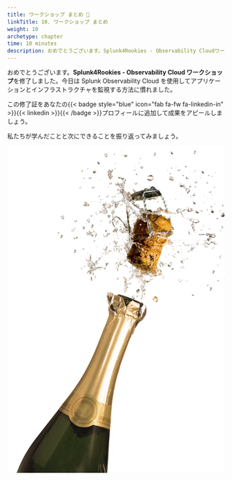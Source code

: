 ```yaml
---
title: ワークショップ まとめ 🎁
linkTitle: 10. ワークショップ まとめ
weight: 10
archetype: chapter
time: 10 minutes
description: おめでとうございます。Splunk4Rookies - Observability Cloudワークショップを修了しました。今日はSplunk Observability Cloudを使用してアプリケーションとインフラストラクチャを監視する方法に慣れました。
---
```


おめでとうございます。**Splunk4Rookies - Observability Cloud ワークショップ**を修了しました。今日は Splunk Observability Cloud を使用してアプリケーションとインフラストラクチャを監視する方法に慣れました。

この修了証をあなたの{{< badge style="blue" icon="fab fa-fw fa-linkedin-in" >}}{{< linkedin >}}{{< /badge >}}プロフィールに追加して成果をアピールしましょう。

私たちが学んだことと次にできることを振り返ってみましょう。

![シャンパン](images/champagne.png?width=45vw)
